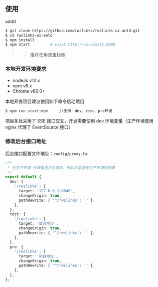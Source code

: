 ## 使用
addd
```bash
$ git clone https://github.com/rwslinks/rwslinks-ui-antd.git
$ cd rwslinks-ui-antd
$ npm install
$ npm start         # visit http://localhost:8000
```
>> 推荐使用淘宝镜像

### 本地开发环境要求

- nodeJs v12.x
- npm v6.x
- Chrome v80.0+

本地开发项目建议使用如下命令启动项目

```bash
$ npm run start:dev     //支持：dev、test、pre环境
```

项目多处采用了 SSE 接口交互，开发需要使用 dev 环境变量（生产环境使用 nginx 代理了 EventSource 接口）

### 修改后台接口地址

后台接口配置文件地址：`config/proxy.ts`:

```typescript
/**
 * 在生产环境 代理是无法生效的，所以这里没有生产环境的配置
 */
export default {
  dev: {
    '/rwslinks': {
      target: '127.0.0.1:8848',
      changeOrigin: true,
      pathRewrite: { '^/rwslinks': '' },
    },
  },
  test: {
    '/rwslinks': {
      target: '后台地址',
      changeOrigin: true,
      pathRewrite: { '^/rwslinks': '' },
    },
  },
  pre: {
    '/rwslinks': {
      target: '后台地址',
      changeOrigin: true,
      pathRewrite: { '^/rwslinks': '' },
    },
  },
};
```

